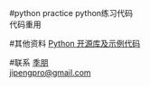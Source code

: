 #python practice
python练习代码  
代码重用

#其他资料
[Python 开源库及示例代码](https://github.com/programthink/opensource/blob/master/libs/python.wiki)

#联系
[季朋](www.jipeng.me)  
jipengpro@gmail.com

